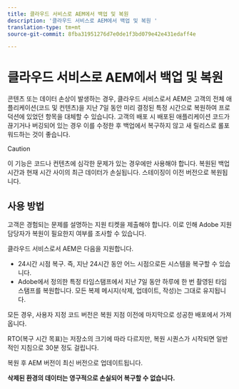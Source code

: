```yaml
---
title: 클라우드 서비스로 AEM에서 백업 및 복원
description: '클라우드 서비스로 AEM에서 백업 및 복원 '
translation-type: tm+mt
source-git-commit: 8fba31951276d7e0de1f3bd079e42e431edaff4e

---
```



# 클라우드 서비스로 AEM에서 백업 및 복원

콘텐츠 또는 데이터 손상이 발생하는 경우, 클라우드 서비스로서 AEM은 고객의 전체 애플리케이션(코드 및 컨텐츠)을 지난 7일 동안 미리 결정된 특정 시간으로 복원하여 프로덕션에 있었던 항목을 대체할 수 있습니다.
고객의 배포 시 배포된 애플리케이션 코드가 끊기거나 버깅되어 있는 경우 이를 수정한 후 백업에서 복구하지 않고 새 릴리스로 롤포워드하는 것이 좋습니다.

>[!CAUTION]
>
>이 기능은 코드나 컨텐츠에 심각한 문제가 있는 경우에만 사용해야 합니다. 복원된 백업 시간과 현재 시간 사이의 최근 데이터가 손실됩니다. 스테이징이 이전 버전으로 복원됩니다.

## 사용 방법

고객은 경험되는 문제를 설명하는 지원 티켓을 제출해야 합니다. 이로 인해 Adobe 지원 담당자가 복원이 필요한지 여부를 조사할 수 있습니다.

클라우드 서비스로서 AEM은 다음을 지원합니다.

* 24시간 시점 복구. 즉, 지난 24시간 동안 어느 시점으로든 시스템을 복구할 수 있습니다.
* Adobe에서 정의한 특정 타임스탬프에서 지난 7일 동안 하루에 한 번 촬영된 타임스탬프를 복원합니다.  모든 복제 메시지(삭제, 업데이트, 작성)는 그대로 유지됩니다.

모든 경우, 사용자 지정 코드 버전은 복원 지점 이전에 마지막으로 성공한 배포에서 가져옵니다.

RTO(복구 시간 목표)는 저장소의 크기에 따라 다르지만, 복원 시퀀스가 시작되면 일반적인 지침으로 30분 정도 걸립니다.

복원 후 AEM 버전이 최신 버전으로 업데이트됩니다.

**삭제된 환경의 데이터는 영구적으로 손실되어 복구할 수 없습니다.**
